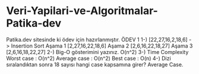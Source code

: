 # Veri-Yapilari-ve-Algoritmalar-Patika-dev
Patika.dev sitesinde ki ödev için hazırlanmıştır.
ÖDEV 1
1-) [22,27,16,2,18,6] -> Insertion Sort
Aşama 1 [2,27,16,22,18,6]
Aşama 2 [2,6,16,22,18,27]
Aşama 3 [2,6,16,18,22,27]
2-) Big-O gösterimini yazınız.
O(n^2)
3-) Time Complexity
Worst case : O(n^2)
Average case : O(n^2)
Best case : O(n)
4-) Dizi sıralandıktan sonra 18 sayısı hangi case kapsamına girer?
Average Case.
